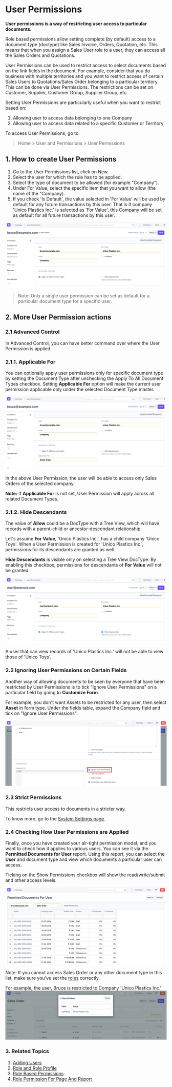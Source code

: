 
# User Permissions



**User permissions is a way of restricting user access to particular documents.**


Role based permissions allow setting complete (by default) access to a document type (doctype) like Sales Invoice, Orders, Quotation, etc. This means that when you assign a Sales User role to a user, they can access all the Sales Orders and Quotations.


User Permissions can be used to restrict access to select documents based on the link fields in the document. For example, consider that you do business with multiple territories and you want to restrict access of certain Sales Users to Quotations/Sales Order belonging to a particular territory. This can be done via User Permissions. The restrictions can be set on Customer, Supplier, Customer Group, Supplier Group, etc.


Setting User Permissions are particularly useful when you want to restrict based on:


1. Allowing user to access data belonging to one Company
2. Allowing user to access data related to a specific Customer or Territory


To access User Permissions, go to:
> Home > User and Permissions > User Permissions


## 1. How to create User Permissions


1. Go to the User Permissions list, click on New.
2. Select the user for which the rule has to be applied.
3. Select the type of document to be allowed (for example "Company").
4. Under For Value, select the specific item that you want to allow (the name of the "Company).
5. If you check 'Is Default', the value selected in 'For Value' will be used by default for any future transactions by this user. That is if company 'Unico Plastics Inc.' is selected as 'For Value', this Company will be set as default for all future transactions by this user.


![Creating a new user permission](/files/new-user-permission.png)


> Note: Only a single user permission can be set as default for a particular document type for a specific user.


## 2. More User Permission actions


### 2.1 Advanced Control


In Advanced Control, you can have better command over where the User Permission is applied.


### 2.1.1. Applicable For


You can optionally apply user permissions only for specific document type by setting the Document Type after unchecking the Apply To All Document Types checkbox.
Setting **Applicable For** option will make the current user permission applicable only under the selected Document Type master.


![Applicable For](/files/advanced-control.png)


In the above User Permission, the user will be able to access only Sales Orders of the selected company.


**Note:** If **Applicable For** is not set, User Permission will apply across all related Document Types.


### 2.1.2. Hide Descendants


The value of **Allow** could be a DocType with a Tree View, which will have records with a parent-child or ancestor-descendant relationship.


Let's assume **For Value**, 'Unico Plastics Inc.', has a child company 'Unico Toys'. When a User Permission is created for 'Unico Plastics Inc.', permissions for its descendants are granted as well.


**Hide Descendants** is visible only on selecting a Tree View DocType. By enabling this checkbox, permissions for descendants of **For Value** will not be granted.


![Hide Descendant Permissions](/files/hide-descendant-permissions.png)


A user that can view records of 'Unico Plastics Inc.' will not be able to view those of 'Unico Toys'.


### 2.2 Ignoring User Permissions on Certain Fields


Another way of allowing documents to be seen by everyone that have been restricted by User Permissions is to tick "Ignore User Permissions" on a particular field by going to **Customize Form**.


For example, you don't want Assets to be restricted for any user, then select **Asset** in form type. Under the fields table, expand the Company field and tick on "Ignore User Permissions".


![Ignore User Permissions on specific properties](/files/ignore-user-permissions.png)


### 2.3 Strict Permissions


This restricts user access to documents in a stricter way.


To know more, go to the [System Settings page](/docs/en/setting-up/settings/system-settings#14-permissions).


### 2.4 Checking How User Permissions are Applied


Finally, once you have created your air-tight permission model, and you want to check how it applies to various users. You can see it via the **Permitted Documents for User** report. Using this report, you can select the **User** and document type and view which documents a particular user can access.


Ticking on the Show Permissions checkbox will show the read/write/submit and other access levels.


![Permitted Documents for User report](/files/permitted-documents.png)


Note: If you cannot access Sales Order or any other document type in this list, make sure you've set the [roles](/docs/en/setting-up/users-and-permissions/role-based-permissions) correctly.


For example, the user, Bruce is restricted to Company 'Unico Plastics Inc.'
![User restricted to Company](/files/user-restricted-to-company.png)


### 3. Related Topics


1. [Adding Users](/docs/en/setting-up/users-and-permissions/adding-users)
2. [Role and Role Profile](/docs/en/setting-up/users-and-permissions/role-and-role-profile)
3. [Role Based Permissions](/docs/en/setting-up/users-and-permissions/role-based-permissions)
4. [Role Permission For Page And Report](/docs/en/setting-up/users-and-permissions/role-permission-for-page-and-report)




